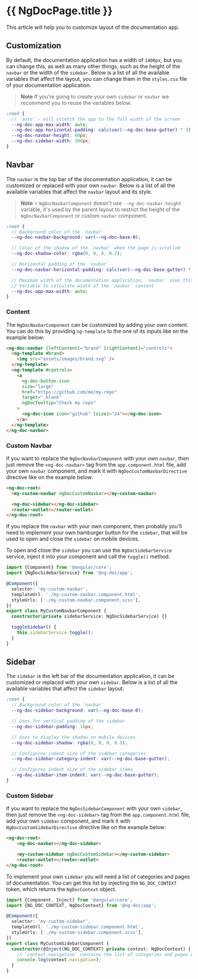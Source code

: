 # {{ NgDocPage.title }}

This article will help you to customize layout of the documentation app.

## Customization

By default, the documentation application has a width of `1400px`, but you can change this, as well
as
many other things, such as the height of the `navbar` or the width of the `sidebar`. Below is a list
of
all the available variables that affect the layout, you can change them in the `styles.css` file of
your documentation application.

> **Note**
> If you're going to create your own `sidebar` or `navbar` we recommend you to reuse
> the variables below.

```scss name="styles.css"
:root {
  // `auto` - will stretch the app to the full width of the screen
  --ng-doc-app-max-width: auto;
  --ng-doc-app-horizontal-padding: calc(var(--ng-doc-base-gutter) * 3);
  --ng-doc-navbar-height: 60px;
  --ng-doc-sidebar-width: 300px;
}
```

## Navbar

The `navbar` is the top bar of the documentation application, it can be customized or replaced with
your own `navbar`. Below is a list of all the available variables that affect the `navbar` layout
and its style.

> **Note** > `NgDocNavbarComponent` doesn't use `--ng-doc-navbar-height` variable, it's used by the
> parent layout
> to restrict the height of the `NgDocNavbarComponent` or custom `navbar` component.

```scss name="styles.css"
:root {
  // Background color of the `navbar`
  --ng-doc-navbar-background: var(--ng-doc-base-0);

  // Color of the shadow of the `navbar` when the page is scrolled
  --ng-doc-shadow-color: rgba(0, 0, 0, 0.2);

  // Horizontal padding of the `navbar`
  --ng-doc-navbar-horizontal-padding: calc(var(--ng-doc-base-gutter) * 3);

  // Maximum width of the documentation application, `navbar` uses this
  // Variable to calculate width of the `navbar` content
  --ng-doc-app-max-width: auto;
}
```

### Content

The `NgDocNavbarComponent` can be customized by adding your own content. You can do this
by providing `ng-template` to the one of its inputs like on the example below:

```html name="app.component.html"
<ng-doc-navbar [leftContent]="brand" [rightContent]="controls">
  <ng-template #brand>
    <img src="assets/images/brand.svg" />
  </ng-template>
  <ng-template #controls>
    <a
      ng-doc-button-icon
      size="large"
      href="https://github.com/me/my-repo"
      target="_blank"
      ngDocTooltip="Check my repo"
    >
      <ng-doc-icon icon="github" [size]="24"></ng-doc-icon>
    </a>
  </ng-template>
</ng-doc-navbar>
```

### Custom Navbar

If you want to replace the `NgDocNavbarComponent` with your own `navbar`, then just remove the
`<ng-doc-navbar>` tag from the `app.component.html` file, add your own `navbar` component,
and mark it with `NgDocCustomNavbarDirective` directive like on the example below:

```html name="app.component.html"
<ng-doc-root>
  <my-custom-navbar ngDocCustomNavbar></my-custom-navbar>

  <ng-doc-sidebar></ng-doc-sidebar>
  <router-outlet></router-outlet>
</ng-doc-root>
```

If you replace the `navbar` with your own component, then probably you'll need to implement
your own hamburger button for the `sidebar`, that will be used to open and close the `sidebar`
on mobile devices.

To open and close the `sidebar` you can use the `NgDocSidebarService` service, inject it into your
component and call the `toggle()` method.

```typescript name="my-custom-navbar.component.ts"
import {Component} from '@angular/core';
import {NgDocSidebarService} from '@ng-doc/app';

@Component({
  selector: 'my-custom-navbar',
  templateUrl: './my-custom-navbar.component.html',
  styleUrls: ['./my-custom-navbar.component.scss'],
})
export class MyCustomNavbarComponent {
  constructor(private sidebarService: NgDocSidebarService) {}

  toggleSidebar() {
    this.sidebarService.toggle();
  }
}
```

## Sidebar

The `sidebar` is the left bar of the documentation application, it can be customized or replaced
with
your own `sidebar`. Below is a list of all the available variables that affect the `sidebar` layout:

```scss name="styles.css"
:root {
  // Background color of the `navbar`
  --ng-doc-sidebar-background: var(--ng-doc-base-0);

  // Uses for vertical padding of the sidebar
  --ng-doc-sidebar-padding: 16px;

  // Uses to display the shadow on mobile devices
  --ng-doc-sidebar-shadow: rgba(0, 0, 0, 0.2);

  // Configures indent size of the sidebar categories
  --ng-doc-sidebar-category-indent: var(--ng-doc-base-gutter);

  // Configures indent size of the sidebar items
  --ng-doc-sidebar-item-indent: var(--ng-doc-base-gutter);
}
```

### Custom Sidebar

If you want to replace the `NgDocSidebarComponent` with your own `sidebar`, then just remove the
`<ng-doc-sidebar>` tag from the `app.component.html` file, add your own `sidebar` component,
and mark it with `NgDocCustomSidebarDirective` directive like on the example below:

```html name="app.component.html"
<ng-doc-root>
    <ng-doc-navbar></ng-doc-sidebar>

    <my-custom-sidebar ngDocCustomSidebar></my-custom-sidebar>
    <router-outlet></router-outlet>
</ng-doc-root>
```

To implement your own `sidebar` you will need a list of categories and pages of documentation.
You can get this list by injecting the `NG_DOC_CONTEXT` token, which returns the `NgDocContext`
object.

```typescript name="my-custom-sidebar.component.ts"
import {Component, Inject} from '@angular/core';
import {NG_DOC_CONTEXT, NgDocContext} from '@ng-doc/app';

@Component({
  selector: 'my-custom-sidebar',
  templateUrl: './my-custom-sidebar.component.html',
  styleUrls: ['./my-custom-sidebar.component.scss'],
})
export class MyCustomSidebarComponent {
  constructor(@Inject(NG_DOC_CONTEXT) private context: NgDocContext) {
    // `context.navigation` contains the list of categories and pages of documentation
    console.log(context.navigation);
  }
}
```
